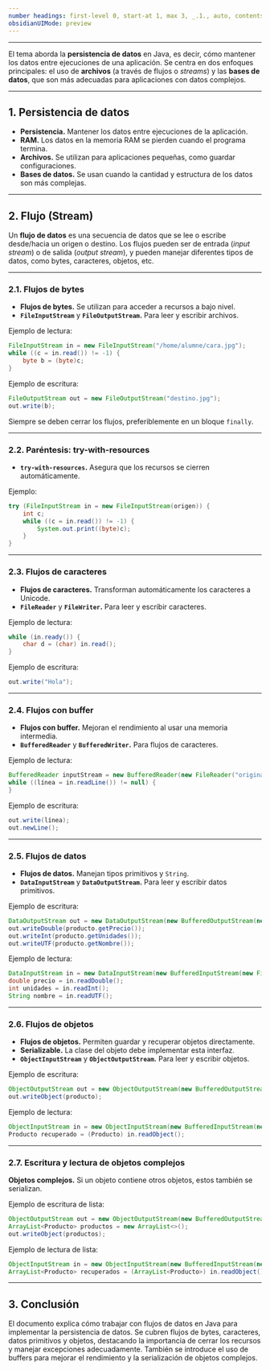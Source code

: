 ```yaml
---
number headings: first-level 0, start-at 1, max 3, _.1., auto, contents ^toc, skip ^skipped
obsidianUIMode: preview
---
```

---

El tema aborda la **persistencia de datos** en Java, es decir, cómo mantener los datos entre ejecuciones de una aplicación. Se centra en dos enfoques principales: el uso de **archivos** (a través de flujos o *streams*) y las **bases de datos**, que son más adecuadas para aplicaciones con datos complejos.

---
## 1. Persistencia de datos

- **Persistencia.** Mantener los datos entre ejecuciones de la aplicación.
- **RAM.** Los datos en la memoria RAM se pierden cuando el programa termina.
- **Archivos.** Se utilizan para aplicaciones pequeñas, como guardar configuraciones.
- **Bases de datos.** Se usan cuando la cantidad y estructura de los datos son más complejas.

---
## 2. Flujo (Stream)

Un **flujo de datos** es una secuencia de datos que se lee o escribe desde/hacia un origen o destino. Los flujos pueden ser de entrada (*input stream*) o de salida (*output stream*), y pueden manejar diferentes tipos de datos, como bytes, caracteres, objetos, etc.

---
### 2.1. Flujos de bytes

- **Flujos de bytes.** Se utilizan para acceder a recursos a bajo nivel.
- **`FileInputStream`** y **`FileOutputStream`.** Para leer y escribir archivos.

Ejemplo de lectura:

```java
FileInputStream in = new FileInputStream("/home/alumne/cara.jpg");
while ((c = in.read()) != -1) {
    byte b = (byte)c;
}
```

Ejemplo de escritura:

```java
FileOutputStream out = new FileOutputStream("destino.jpg");
out.write(b);
```

Siempre se deben cerrar los flujos, preferiblemente en un bloque `finally`.

---
### 2.2. Paréntesis: try-with-resources

- **`try-with-resources`.** Asegura que los recursos se cierren automáticamente.

Ejemplo:

```java
try (FileInputStream in = new FileInputStream(origen)) {
    int c;
    while ((c = in.read()) != -1) {
        System.out.print((byte)c);
    }
}
```

---
### 2.3. Flujos de caracteres

- **Flujos de caracteres.** Transforman automáticamente los caracteres a Unicode.
- **`FileReader`** y **`FileWriter`.** Para leer y escribir caracteres.

Ejemplo de lectura:

```java
while (in.ready()) {
    char d = (char) in.read();
}
```

Ejemplo de escritura:

```java
out.write("Hola");
```

---
### 2.4. Flujos con buffer

- **Flujos con buffer.** Mejoran el rendimiento al usar una memoria intermedia.
- **`BufferedReader`** y **`BufferedWriter`.** Para flujos de caracteres.

Ejemplo de lectura:

```java
BufferedReader inputStream = new BufferedReader(new FileReader("original.txt"));
while ((línea = in.readLine()) != null) {
}
```

Ejemplo de escritura:

```java
out.write(línea);
out.newLine();
```

---
### 2.5. Flujos de datos

- **Flujos de datos.** Manejan tipos primitivos y `String`.
- **`DataInputStream`** y **`DataOutputStream`.** Para leer y escribir datos primitivos.

Ejemplo de escritura:

```java
DataOutputStream out = new DataOutputStream(new BufferedOutputStream(new FileOutputStream(dataFile)));
out.writeDouble(producto.getPrecio());
out.writeInt(producto.getUnidades());
out.writeUTF(producto.getNombre());
```

Ejemplo de lectura:

```java
DataInputStream in = new DataInputStream(new BufferedInputStream(new FileInputStream(dataFile)));
double precio = in.readDouble();
int unidades = in.readInt();
String nombre = in.readUTF();
```

---
### 2.6. Flujos de objetos

- **Flujos de objetos.** Permiten guardar y recuperar objetos directamente.
- **Serializable.** La clase del objeto debe implementar esta interfaz.
- **`ObjectInputStream`** y **`ObjectOutputStream`.** Para leer y escribir objetos.

Ejemplo de escritura:

```java
ObjectOutputStream out = new ObjectOutputStream(new BufferedOutputStream(new FileOutputStream(dataFile)));
out.writeObject(producto);
```

Ejemplo de lectura:

```java
ObjectInputStream in = new ObjectInputStream(new BufferedInputStream(new FileInputStream(dataFile)));
Producto recuperado = (Producto) in.readObject();
```

---
### 2.7. Escritura y lectura de objetos complejos

**Objetos complejos.** Si un objeto contiene otros objetos, estos también se serializan.

Ejemplo de escritura de lista:

```java
ObjectOutputStream out = new ObjectOutputStream(new BufferedOutputStream(new FileOutputStream(dataFile)));
ArrayList<Producto> productos = new ArrayList<>();
out.writeObject(productos);
```

Ejemplo de lectura de lista:

```java
ObjectInputStream in = new ObjectInputStream(new BufferedInputStream(new FileInputStream(dataFile)));
ArrayList<Producto> recuperados = (ArrayList<Producto>) in.readObject();
```

---
## 3. Conclusión

El documento explica cómo trabajar con flujos de datos en Java para implementar la persistencia de datos. Se cubren flujos de bytes, caracteres, datos primitivos y objetos, destacando la importancia de cerrar los recursos y manejar excepciones adecuadamente. También se introduce el uso de buffers para mejorar el rendimiento y la serialización de objetos complejos.